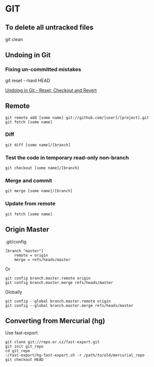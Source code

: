 # GIT

## To delete all untracked files

  git clean

## Undoing in Git


### Fixing un-committed mistakes

  git reset --hard HEAD
  
[Undoing in Git - Reset, Checkout and Revert](http://book.git-scm.com/4_undoing_in_git_-_reset,_checkout_and_revert.html)

## Remote

    git remote add [some name] git://github.com/[user]/[project].git
    git fetch [some name]

### Diff
    git diff [some name]/[branch]

### Test the code in temporary read-only non-branch
    git checkout [some name]/[branch]
 
### Merge and commit
    git merge [some name]/[branch]

### Update from remote
    git fetch [some name]
    
## Origin Master

.git/config

    [branch "master"]
        remote = origin
        merge = refs/heads/master
        
Or

    git config branch.master.remote origin
    git config branch.master.merge refs/heads/master
    
Globally

    git config --global branch.master.remote origin
    git config --global branch.master.merge refs/heads/master

## Converting from Mercurial (hg)

Use fast-export

    git clone git://repo.or.cz/fast-export.git
    git init git_repo
    cd git_repo
    ~/fast-export/hg-fast-export.sh -r /path/to/old/mercurial_repo
    git checkout HEAD